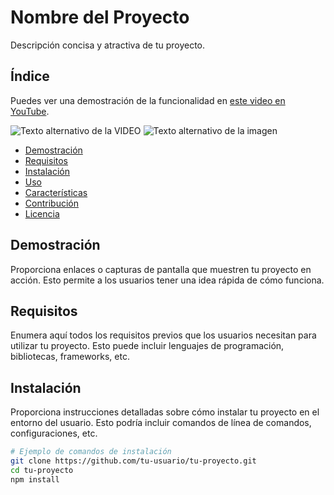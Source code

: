 # Nombre del Proyecto

Descripción concisa y atractiva de tu proyecto.

## Índice
Puedes ver una demostración de la funcionalidad en [este video en YouTube](https://www.youtube.com/embed/odpa6lSRn08?si=5fVwCzQSj0uZmus1).

![Texto alternativo de la VIDEO](https://www.youtube.com/embed/odpa6lSRn08?si=5fVwCzQSj0uZmus1)
![Texto alternativo de la imagen](https://i.pinimg.com/564x/53/9b/11/539b11ba95633abfddb798150bd8ec1b.jpg)
- [Demostración](#demostración)
- [Requisitos](#requisitos)
- [Instalación](#instalación)
- [Uso](#uso)
- [Características](#características)
- [Contribución](#contribución)
- [Licencia](#licencia)

## Demostración

Proporciona enlaces o capturas de pantalla que muestren tu proyecto en acción. Esto permite a los usuarios tener una idea rápida de cómo funciona.

## Requisitos

Enumera aquí todos los requisitos previos que los usuarios necesitan para utilizar tu proyecto. Esto puede incluir lenguajes de programación, bibliotecas, frameworks, etc.

## Instalación

Proporciona instrucciones detalladas sobre cómo instalar tu proyecto en el entorno del usuario. Esto podría incluir comandos de línea de comandos, configuraciones, etc.

```bash
# Ejemplo de comandos de instalación
git clone https://github.com/tu-usuario/tu-proyecto.git
cd tu-proyecto
npm install
